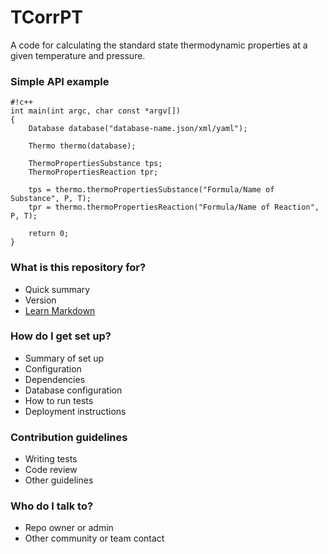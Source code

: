 # TCorrPT #

A code for calculating the standard state thermodynamic properties at a given temperature and pressure.

### Simple API example ###

```
#!c++
int main(int argc, char const *argv[])
{
    Database database("database-name.json/xml/yaml");

    Thermo thermo(database);

    ThermoPropertiesSubstance tps;
    ThermoPropertiesReaction tpr;

    tps = thermo.thermoPropertiesSubstance("Formula/Name of Substance", P, T);
    tpr = thermo.thermoPropertiesReaction("Formula/Name of Reaction", P, T);

    return 0;
}
```

### What is this repository for? ###

* Quick summary
* Version
* [Learn Markdown](https://bitbucket.org/tutorials/markdowndemo)

### How do I get set up? ###

* Summary of set up
* Configuration
* Dependencies
* Database configuration
* How to run tests
* Deployment instructions

### Contribution guidelines ###

* Writing tests
* Code review
* Other guidelines

### Who do I talk to? ###

* Repo owner or admin
* Other community or team contact